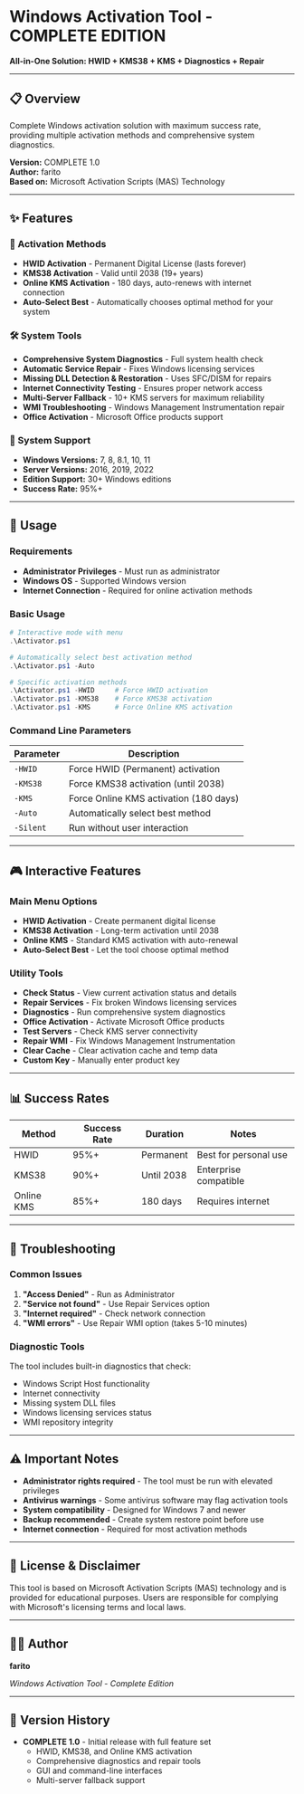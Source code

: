 # Windows Activation Tool - COMPLETE EDITION

**All-in-One Solution: HWID + KMS38 + KMS + Diagnostics + Repair**

---

## 📋 Overview

Complete Windows activation solution with maximum success rate, providing multiple activation methods and comprehensive system diagnostics.

**Version:** COMPLETE 1.0  
**Author:** farito  
**Based on:** Microsoft Activation Scripts (MAS) Technology  

---

## ✨ Features

### 🔑 Activation Methods
- **HWID Activation** - Permanent Digital License (lasts forever)
- **KMS38 Activation** - Valid until 2038 (19+ years)
- **Online KMS Activation** - 180 days, auto-renews with internet connection
- **Auto-Select Best** - Automatically chooses optimal method for your system

### 🛠️ System Tools
- **Comprehensive System Diagnostics** - Full system health check
- **Automatic Service Repair** - Fixes Windows licensing services
- **Missing DLL Detection & Restoration** - Uses SFC/DISM for repairs
- **Internet Connectivity Testing** - Ensures proper network access
- **Multi-Server Fallback** - 10+ KMS servers for maximum reliability
- **WMI Troubleshooting** - Windows Management Instrumentation repair
- **Office Activation** - Microsoft Office products support

### 🎯 System Support
- **Windows Versions:** 7, 8, 8.1, 10, 11
- **Server Versions:** 2016, 2019, 2022
- **Edition Support:** 30+ Windows editions
- **Success Rate:** 95%+

---

## 🚀 Usage

### Requirements
- **Administrator Privileges** - Must run as administrator
- **Windows OS** - Supported Windows version
- **Internet Connection** - Required for online activation methods

### Basic Usage

```powershell
# Interactive mode with menu
.\Activator.ps1

# Automatically select best activation method
.\Activator.ps1 -Auto

# Specific activation methods
.\Activator.ps1 -HWID     # Force HWID activation
.\Activator.ps1 -KMS38    # Force KMS38 activation
.\Activator.ps1 -KMS      # Force Online KMS activation
```

### Command Line Parameters

| Parameter | Description |
|-----------|-------------|
| `-HWID` | Force HWID (Permanent) activation |
| `-KMS38` | Force KMS38 activation (until 2038) |
| `-KMS` | Force Online KMS activation (180 days) |
| `-Auto` | Automatically select best method |
| `-Silent` | Run without user interaction |

---

## 🎮 Interactive Features

### Main Menu Options
- **HWID Activation** - Create permanent digital license
- **KMS38 Activation** - Long-term activation until 2038
- **Online KMS** - Standard KMS activation with auto-renewal
- **Auto-Select Best** - Let the tool choose optimal method

### Utility Tools
- **Check Status** - View current activation status and details
- **Repair Services** - Fix broken Windows licensing services
- **Diagnostics** - Run comprehensive system diagnostics
- **Office Activation** - Activate Microsoft Office products
- **Test Servers** - Check KMS server connectivity
- **Repair WMI** - Fix Windows Management Instrumentation
- **Clear Cache** - Clear activation cache and temp data
- **Custom Key** - Manually enter product key

---

## 📊 Success Rates

| Method | Success Rate | Duration | Notes |
|--------|--------------|----------|-------|
| HWID | 95%+ | Permanent | Best for personal use |
| KMS38 | 90%+ | Until 2038 | Enterprise compatible |
| Online KMS | 85%+ | 180 days | Requires internet |

---

## 🔧 Troubleshooting

### Common Issues
1. **"Access Denied"** - Run as Administrator
2. **"Service not found"** - Use Repair Services option
3. **"Internet required"** - Check network connection
4. **"WMI errors"** - Use Repair WMI option (takes 5-10 minutes)

### Diagnostic Tools
The tool includes built-in diagnostics that check:
- Windows Script Host functionality
- Internet connectivity
- Missing system DLL files
- Windows licensing services status
- WMI repository integrity

---

## ⚠️ Important Notes

- **Administrator rights required** - The tool must be run with elevated privileges
- **Antivirus warnings** - Some antivirus software may flag activation tools
- **System compatibility** - Designed for Windows 7 and newer
- **Backup recommended** - Create system restore point before use
- **Internet connection** - Required for most activation methods

---

## 📝 License & Disclaimer

This tool is based on Microsoft Activation Scripts (MAS) technology and is provided for educational purposes. Users are responsible for complying with Microsoft's licensing terms and local laws.

---

## 👨‍💻 Author

**farito**

*Windows Activation Tool - Complete Edition*

---

## 🔄 Version History

- **COMPLETE 1.0** - Initial release with full feature set
  - HWID, KMS38, and Online KMS activation
  - Comprehensive diagnostics and repair tools
  - GUI and command-line interfaces
  - Multi-server fallback support